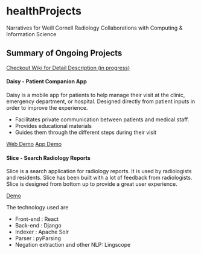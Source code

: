 # healthProjects
Narratives for Weill Cornell Radiology Collaborations with Computing & Information Science

## Summary of Ongoing Projects 

[Checkout Wiki for Detail Description (in progress)](https://github.com/cornellradiology/healthProjects/wiki)

#### Daisy - Patient Companion App


Daisy is a mobile app for patients to help manage their visit at the clinic, emergency department, or hospital.
Designed directly from patient inputs in order to improve the experience.

* Facilitates private communication between patients and medical staff.
* Provides educational materials
* Guides them through the different steps during their visit

[Web Demo](https://web.daisyhealth.io)
[App Demo](http://app.daisyhealth.io)

#### Slice - Search Radiology Reports


Slice is a search application for radiology reports. It is used by radiologists and residents. 
Slice has been built with a lot of feedback from radiologists. 
Slice is designed from bottom up to provide a great user experience.    

[Demo](http://slice.jaichaudhary.com)

The technology used are 

* Front-end : React
* Back-end : Django
* Indexer : Apache Solr
* Parser : pyParsing
* Negation extraction and other NLP: Lingscope



